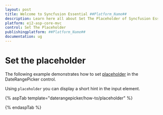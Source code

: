 ```yaml
---
layout: post
title: Welcome to Syncfusion Essential ##Platform_Name##
description: Learn here all about Set The Placeholder of Syncfusion Essential ##Platform_Name## widgets based on HTML5 and jQuery.
platform: ej2-asp-core-mvc
control: Set The Placeholder
publishingplatform: ##Platform_Name##
documentation: ug
---
```



# Set the placeholder

The following example demonstrates how to set [placeholder](https://help.syncfusion.com/cr/aspnetcore-js2/Syncfusion.EJ2.Calendars.DateRangePicker.html#Syncfusion_EJ2_Calendars_DateRangePicker_Placeholder) in the DateRangePicker control.

Using `placeholder` you can display a short hint in the input element.

{% aspTab template="daterangepicker/how-to/placeholder" %}

{% endaspTab %}